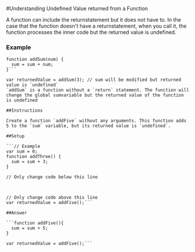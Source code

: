 #Understanding Undefined Value returned from a Function

A function can include the returnstatement but it does not have to. In the case that the function doesn't have a returnstatement, when you call it, the function processes the inner code but the returned value is undefined.

### Example

```var sum = 0;
function addSum(num) {
  sum = sum + num;
}```

var returnedValue = addSum(3); // sum will be modified but returned value is `undefined`
`addSum` is a function without a `return` statement. The function will change the global sumvariable but the returned value of the function is undefined

##Instructions 

Create a function `addFive` without any arguments. This function adds 5 to the `sum` variable, but its returned value is `undefined`.

##Setup

```// Example
var sum = 0;
function addThree() {
  sum = sum + 3;
}

// Only change code below this line



// Only change code above this line
var returnedValue = addFive();```

##Answer

```function addFive(){
  sum = sum + 5;
}

var returnedValue = addFive();```
